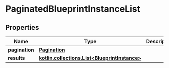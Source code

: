 
# PaginatedBlueprintInstanceList

## Properties
Name | Type | Description | Notes
------------ | ------------- | ------------- | -------------
**pagination** | [**Pagination**](Pagination.md) |  | 
**results** | [**kotlin.collections.List&lt;BlueprintInstance&gt;**](BlueprintInstance.md) |  | 



